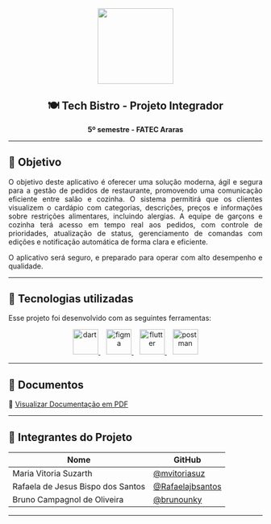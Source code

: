 <div align="center">
  <img src="https://github.com/mvitoriasuz/TechBistro/blob/main/Prototipação/Logomarca/%5BSem%20Fundo%20-%20Branco%5D%20-%20Logo%20TechBistro.png" width="150"/>

  <h2>🍽️ Tech Bistro - Projeto Integrador</h2>
  <p><strong>5º semestre - FATEC Araras</strong></p>
</div>

---

## 🎯 Objetivo

<p align="justify">
O objetivo deste aplicativo é oferecer uma solução moderna, ágil e segura para a gestão de pedidos de restaurante, promovendo uma comunicação eficiente entre salão e cozinha.
O sistema permitirá que os clientes visualizem o cardápio com categorias, descrições, preços e informações sobre restrições alimentares, incluindo alergias. A equipe de garçons e cozinha terá acesso em tempo real aos pedidos, com controle de prioridades, atualização de status, gerenciamento de comandas com edições e notificação automática de forma clara e eficiente.
</p>

<p align="justify">
O aplicativo será seguro, e preparado para operar com alto desempenho e qualidade.
</p>

---

## 🚀 Tecnologias utilizadas

Esse projeto foi desenvolvido com as seguintes ferramentas:

<p align="center">
  <a href="https://dart.dev" target="_blank" rel="noreferrer">
    <img src="https://www.vectorlogo.zone/logos/dartlang/dartlang-icon.svg" alt="dart" width="50" height="50"/>
  </a>
  &nbsp;&nbsp;
  <a href="https://www.figma.com/" target="_blank" rel="noreferrer">
    <img src="https://www.vectorlogo.zone/logos/figma/figma-icon.svg" alt="figma" width="50" height="50"/>
  </a>
  &nbsp;&nbsp;
  <a href="https://flutter.dev" target="_blank" rel="noreferrer">
    <img src="https://www.vectorlogo.zone/logos/flutterio/flutterio-icon.svg" alt="flutter" width="50" height="50"/>
  </a>
  &nbsp;&nbsp;
  <a href="https://postman.com" target="_blank" rel="noreferrer">
    <img src="https://www.vectorlogo.zone/logos/getpostman/getpostman-icon.svg" alt="postman" width="50" height="50"/>
  </a>
</p>

---

## 📄 Documentos

📌 [Visualizar Documentação em PDF]()

---

## 👥 Integrantes do Projeto

| Nome | GitHub |
|---|---|
| Maria Vitoria Suzarth | [@mvitoriasuz](https://github.com/mvitoriasuz) |
| Rafaela de Jesus Bispo dos Santos | [@Rafaelajbsantos](https://github.com/Rafaelajbsantos) |
| Bruno Campagnol de Oliveira | [@brunounky](https://github.com/brunounky) |

---


